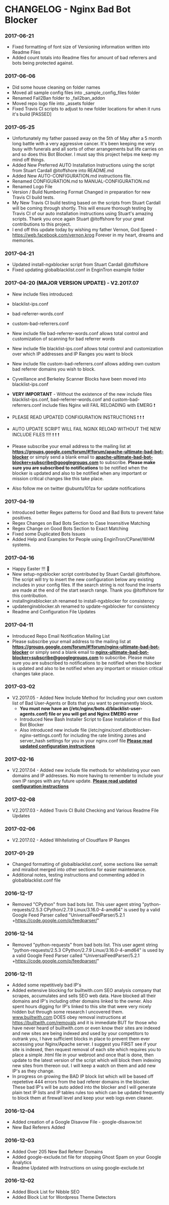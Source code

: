 # CHANGELOG - Nginx Bad Bot Blocker

### 2017-06-21
- Fixed formatting of font size of Versioning information written into Readme Files
- Added count totals into Readme files for amount of bad referrers and bots being protected against.

### 2017-06-06
- Did some house cleaning on folder names
- Moved all sample config files into _sample_config_files folder
- Renamed Fail2Ban folder to _fail2ban_addon
- Moved repo logo file into _assets folder
- Fixed Travis CI scripts to adjust to new folder locations for when it runs it's build [PASSED]

### 2017-05-25
- Unfortunately my father passed away on the 5th of May after a 5 month long battle with a very aggressive cancer. It's been keeping me very busy with funerals and all sorts of other arrangements but life carries on and so does this Bot Blocker. I must say this project helps me keep my mind off things.
- Added New Preferred AUTO Installation Instructions using the script from Stuart Cardall @itoffshore into README.md
- Added New AUTO-CONFIGURATION.md instructions file.
- Renamed CONFIGURATION.md to MANUAL-CONFIGURATION.md
- Renamed Logo File
- Version / Build Numbering Format Changed in preparation for new Travis CI build tests.
- My New Travis CI build testing based on the scripts from Stuart Cardall will be coming through shortly. This will ensure thorough testing by Travis CI of our auto installation instructions using Stuart's amazing scripts. Thank you once again Stuart @itoffshore for your great contributions to this project.
- I end off this update today by wishing my father Vernon, God Speed - https://web.facebook.com/vernon.krog Forever in my heart, dreams and memories.

### 2017-04-21
- Updated install-ngxblocker script from Stuart Cardall @itoffshore
- Fixed updating globalblacklist.conf in EnginTron example folder

### 2017-04-20 (MAJOR VERSION UPDATE) - V2.2017.07

- New include files introduced:

- blacklist-ips.conf
- bad-referrer-words.conf
- custom-bad-referrers.conf

- New include file bad-referrer-words.conf allows total control and customization of scanning for bad referrer words
- New include file blacklist-ips.conf allows total control and customization over which IP addresses and IP Ranges you want to block
- New include file custom-bad-referrers.conf allows adding own custom bad referrer domains you wish to block.

- Cyveillance and Berkeley Scanner Blocks have been moved into blacklist-ips.conf

- **VERY IMPORTANT** - Without the existence of the new include files blacklist-ips.conf, bad-referrer-words.conf and custom-bad-referrers.conf include files Nginx will FAIL RELOADING with EMERG :exclamation:

- PLEASE READ UPDATED CONFIGURATION INSTRUCTIONS :exclamation: :exclamation: :exclamation:

- AUTO UPDATE SCRIPT WILL FAIL NGINX RELOAD WITHOUT THE NEW INCLUDE FILES !!!! :exclamation: :exclamation: :exclamation:

- Please subscribe your email address to the mailing list at **https://groups.google.com/forum/#!forum/apache-ultimate-bad-bot-blocker**
or simply send a blank email to **apache-ultimate-bad-bot-blocker+subscribe@googlegroups.com** to subscribe.
**Please make sure you are subscribed to notifications** to be notified when the blocker is updated and also to be notified when any important or mission critical changes like this take place.
- Also follow me on twitter @ubuntu101za for update notifications

### 2017-04-19
- Introduced better Regex patterns for Good and Bad Bots to prevent false positives.
- Regex Changes on Bad Bots Section to Case Insensitive Matching
- Regex Change on Good Bots Section to Exact Matching
- Fixed some Duplicated Bots Issues
- Added Help and Examples for People using EnginTron/CPanel/WHM systems.

### 2017-04-16
- Happy Easter !!! :rabbit:
- New setup-ngxblocker script contributed by Stuart Cardall @itoffshore. The script will try to insert the new configuration below any existing includes in your config files. If the search string is not found the inserts are made at the end of the start search range. Thank you @itoffshore for this contribution.
- installnginxblocker.sh renamed to install-ngxblocker for consistency
- updatenginxblocker.sh renamed to update-ngxblocker for consistency
- Readme and Configuration File Updates

### 2017-04-11
- Introduced Repo Email Notification Mailing List
- Please subscribe your email address to the mailing list at **https://groups.google.com/forum/#!forum/nginx-ultimate-bad-bot-blocker**
or simply send a blank email to **nginx-ultimate-bad-bot-blocker+subscribe@googlegroups.com** to subscribe.
Please make sure you are subscribed to notifications to be notified when the blocker is updated and also to be notified when any important or mission critical changes take place.

### 2017-03-02
- V2.2017.05 - Added New Include Method for Including your own custom list of Bad User-Agents
  or Bots that you want to permanently block.
  - **You must now have an (/etc/nginx/bots.d/blacklist-user-agents.conf) file or you will get and Nginx EMERG error**
  - Introduced New Bash Installer Script to Ease Installation of this Bad Bot Blocker
  - Also introduced new include file (/etc/nginx/conf.d/botblocker-nginx-settings.conf) for including the rate limiting zones and server_hash settings for you in your nginx.conf file
  **[Please read updated configuration instructions](https://github.com/mitchellkrogza/nginx-ultimate-bad-bot-blocker/blob/master/CONFIGURATION.md)**

### 2017-02-16
- V2.2017.04 - Added new include file methods for whitelisting your own domains and IP addresses.
  No more having to remember to include your own IP ranges with any future update.
  **[Please read updated configuration instructions](https://github.com/mitchellkrogza/nginx-ultimate-bad-bot-blocker/blob/master/CONFIGURATION.md)**

### 2017-02-08
- V2.2017.03 - Added Travis CI Build Checking and Various Readme File Updates

### 2017-02-06
- V2.2017.02 - Added Whitelisting of Cloudflare IP Ranges

### 2017-01-29
- Changed formatting of globalblacklist.conf, some sections like semalt and miraibot merged into other sections for easier maintenance.
- Additional notes, testing instructions and commenting added in globalblacklist.conf file

### 2016-12-17
- Removed "CPython" from bad bots list. This user agent string "python-requests/2.5.3 CPython/2.7.9 Linux/3.16.0-4-amd64" is used by a valid Google Feed Parser called "UniversalFeedParser/5.2.1 +https://code.google.com/p/feedparser/"

### 2016-12-14
- Removed "python-requests" from bad bots list. This user agent string "python-requests/2.5.3 CPython/2.7.9 Linux/3.16.0-4-amd64" is used by a valid Google Feed Parser called "UniversalFeedParser/5.2.1 +https://code.google.com/p/feedparser/"

### 2016-12-11
- Added some repetitively bad IP's
- Added extensive blocking for builtwith.com SEO analysis company that scrapes, accumulates and sells SEO web data. Have blocked all their domains and IP's including other domains linked to the owner. Also spent hours digging for IP's linked to this site that were very nicely hidden but through some research I uncovered them. www.builtwith.com DOES obey removal instructions at https://builtwith.com/removals and it is immediate BUT for those who have never heard of builtwith.com or even know their sites are indexed and new sites are being indexed and used by your competitors to outrank you, I have sufficient blocks in place to prevent them ever accessing your Nginx/Apache server. I suggest you FIRST see if your site is indexed, then request removal of each site which requires you to place a simple .html file in your webroot and once that is done, then update to the latest version of the script which will block them indexing new sites from thereon out. I will keep a watch on them and add new IP's as they change.
- In progress on growing the BAD IP block list which will be based off repetetive 444 errors from the bad referer domains in the blocker. These bad IP's will be auto added into the blocker and I will generate plain text IP lists and IP tables rules too which can be updated frequently to block them at firewall level and keep your web logs even cleaner.

### 2016-12-04
- Added creation of a Google Disavow File - google-disavow.txt
- New Bad Referers Added

### 2016-12-03
- Added Over 205 New Bad Referer Domains
- Added google-exclude.txt file for stopping Ghost Spam on your Google Analytics
- Readme Updated with Instructions on using google-exclude.txt

### 2016-12-02 	
- Added Block List for Nibble SEO
- Added Block List for Wordpress Theme Detectors
